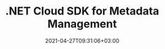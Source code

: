 ---
############################# Static ############################
layout: "product"
date: 2021-04-27T09:31:06+03:00
draft: false

product: "Metadata"
product_tag: "metadata"
platform: ".NET"
platform_tag: "net"

############################# Head ############################
head_title: ".NET Metadata Management Cloud SDK for PDF, Word, Excel & Images"
head_description: "C# .NET metadata API to read, write, edit, analyze, search, extract, remove, compare & export metadata of PDF Word Excel PPTX Outlook Audio Video & Images."

############################# Header ############################
title: ".NET Cloud SDK for Metadata Management"
description: "Add, modify, search, extract and remove metadata properties from documents and image file formats using metadata management cloud SDK and REST API."
button:
    enable: true

############################# SubMenu ############################
submenu:
    enable: true
    
    left:
        img_alt: "GroupDocs.Metadata Cloud SDK for .NET"
        image: "/sdk/272x272/groupdocs_metadata-for-net.webp"
        product: "GroupDocs.Metadata"
        platform: ".NET"

    middle:
        button:
            # button loop
            - link: "#overview"
              text: "Overview"

            # button loop
            - link: "#features"
              text: "Features"


            # button loop
            - link: "https://docs.groupdocs.cloud/metadata/release-notes/"
              text: "Release Notes"

            # button loop
            - link: "https://purchase.groupdocs.cloud/pricing"
              text: "Pricing"

    right:
        link_download: "https://github.com/groupdocs-metadata-cloud/groupdocs-metadata-cloud-dotnet"
        link_learn: "https://docs.groupdocs.cloud/metadata/"
        link_buy: "https://purchase.groupdocs.cloud/buy"

############################# Overview ############################
overview:
    enable: true
    content: |
      GroupDocs.Metadata Cloud SDK for .NET allows users to extract and manage metadata properties from a variety of documents, images and other multimedia file formats within any type of .NET application.

      The metadata extraction API allows performing all useful metadata operations such as add, edit, retrieve and remove metadata from PDF, Microsoft Word, Excel spreadsheets, PowerPoint presentations, Outlook emails, Visio, OneNote, Project, audio, video, AutoCAD, archive, JPEG, BMP, PNG, TIFF and many more industry-standard file formats. You just need to define the search criteria and the metadata Cloud REST API will take care of the specified metadata operations within supported file formats.

      GroupDocs.Metadata Cloud is a REST API that offer extreme flexibility to programmers for using it with any language or platform that supports REST. It easily integrates with other cloud services to provide an ideal metadata management experience across web, mobile desktop or cloud platforms.


    tabs:
      enable: true     
      
      ## TAB ONE ##
      tab_one:
        description: |
          Following is an overview of GroupDocs.Metadata Cloud:

        left:
          enable: true
          icon: "fas fa-wrench"
          title: "Advanced APIs"
          content: |
            * Add Metadata
            * Update Metadata
            * Extract Metadata
            * Search Metadata
            * Replace / Remove Metadata
      
        right:
          enable: true
          icon: "fab fa-html5"
          title: "Working with Audio, Video & Other Formats"
          content: |
            * Manipulate Metadata
            * Read/Update Metadata
            * Read Image Files Metatadata
            * Extract Metadata of Image Files
            * Replace Metadata of ZIP Archives
            * Manipulate OpenType Fonts
            * Read vCard File Types
      
      ## TAB TWO ##
      tab_two:
        description: |
          GroupDocs.Metadata Cloud supports a number of document formats.

        left:
          enable: true
          table:
            # table loop
            - title: "Microsoft Office"
              content: |
                * **Word:** DOC, DOCX, DOT, DOTX, DOCM
                * **Excel:**  XLS, XLSX, XLSM, XLTM
                * **PowerPoint:** PPT, PPTX, POTM, POTX, PPTM, PPS, PPSX, PPSM
                * **Outlook:** MSG, EML
                * **OneNote:** ONE
                * **Visio:** VSD, VDX, VSDX, VSS, VSX
                * **Project:** MPP

        right:
          enable: true
          table:
            # table loop
            - title: "Other Formats"
              content: |
                * **OpenDocument**: ODT, ODS
                * **Portable**: PDF
                * **Photoshop**: PSD
                * **AutoCAD**: DWG, DXF
                * **Audio**: MP3, WAV
                * **Video**: AVI, MOV, QT, FLV
                * **Metafiles**: EMF, WMF
                * **vCard**: VCF, VCR
                * **Image**: JPG, JPEG, JPE, JP2, PNG, GIF, TIFF, WebP, BMP, DJVU, DJV, DICOM  
                * **OpenType Fonts**: OTF, OTC, TTF, TTC
                * **Others**: EPUB, ZIP, TORRENT, ASF

      ## TAB THREE ##
      tab_three:
        description: |
          If you do not want to use any of our SDKs or the required SDK is not available at the moment, you can still easily get started with GroupDocs.Metadata REST API while using your favorite language & platform.
        
        left:
          enable: true
          table:
            # table loop
            - icon: "fab fa-windows"
              title: "Operating Systems"
              content: |
                * Microsoft Windows Desktop
                * Microsoft Windows Server
                * Linux
                * MacOS

            # table loop
            - icon: "fas fa-code"
              title: "Supported Frameworks"
              content: |
                * Java 7 (1.7) and above

        right:
          enable: true
          table:
            # table loop
            - icon: "fas fa-cogs"
              title: "Development Environments"
              content: |
                * NetBeans
                * IntelliJ IDEA
                * Eclipse
            # table loop
            - icon: "fas fa-tools"
              title: "Build Automation Tool"
              content: |
                * Maven

############################# Features ############################
features:
    enable: true
    title: "Advanced Document Metadata REST API Features"

    feature:
      # feature loop
      - icon: "fab fa-html5"
        content: "Secured REST oriented Metadata Management API"

      # feature loop
      - icon: "fab fa-html5"
        content: "Supporting more than 60 popular file formats"

      # feature loop
      - icon: "fas fa-file-image"
        content: "Ability to View/Add Metadata"
      
      # feature loop
      - icon: "fas fa-file-alt"
        content: "Retrieve & Remove Metadata from Documents and Images"

      # feature loop
      - icon: "fas fa-file-pdf"
        content: "Perform Search & Modify Metadata Operations on Supported File Types"

      # feature loop
      - icon: "fas fa-folder"
        content: "Flexible and Easy to Integrate with any language or platform"

      

    more_feature:
      # more_feature_loop
      - title: "Add Metadata by Tag - .NET"
        content: |
          
          
          ```shell
            //Get your App SID, App Key and Storage Name at https://dashboard.groupdocs.cloud (free registration is required).
              var configuration = new Configuration(MyAppSid, MyAppKey);
              var apiInstance = new MetadataApi(configuration);
              var fileInfo = new FileInfo
              {
                  FilePath = "documents/input.docx"
              };
              
              var now = DateTime.Now.ToString("MM-dd-yyyy hh:mm:ss");
              var options = new AddOptions
              {
                  FileInfo = fileInfo,
                  Properties = new List
                  {
                      new AddProperty
                      {
                          SearchCriteria = new SearchCriteriaWithoutValue
                          {
                              TagOptions = new TagOptions
                              {
                                  ExactTag = new Tag
                                  {
                                      Name = "Printed",
                                      Category = "Time"
                                  }
                              }
                          },
                          Value = now,
                          Type = "DateTime"
                      }
                  }
              };
              
              var request = new AddRequest(options);
              
              var response = apiInstance.Add(request);
          ```
      

############################# Support ############################
support:
    enable: true

############################# Solutions ############################
solutions:
    enable: true
    title: "GroupDocs.Metadata offers document viewing APIs for other popular development environments"

    solution:
        # solution loop
        - img_alt: "GroupDocs.Metadata for cURL"
          image: "/sdk/272x272/groupdocs_metadata-for-curl.webp"
          product: "GroupDocs.Metadata"
          platform: "cURL"
          link: "/metadata/curl/"

        # solution loop
        - img_alt: "GroupDocs.Metadata for .NET"
          image: "/sdk/272x272/groupdocs_metadata-for-net.webp"
          product: "GroupDocs.Metadata"
          platform: ".NET"
          link: "/metadata/net/"

        # solution loop
        - img_alt: "GroupDocs.Metadata for Java"
          image: "/sdk/272x272/groupdocs_metadata-for-java.webp"
          product: "GroupDocs.Metadata"
          platform: "Java"
          link: "/metadata/java/"

############################# Back to top ###############################
back_to_top:
  enable: true
---